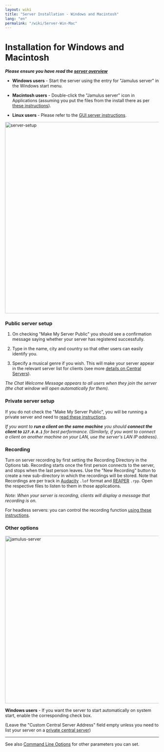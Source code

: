 ```yaml
---
layout: wiki
title: "Server Installation - Windows and Macintosh"
lang: "en"
permalink: "/wiki/Server-Win-Mac"
---
```


# Installation for Windows and Macintosh


**_Please ensure you have read the [server overview](Running-a-Server)_**

* **Windows users** - Start the server using the entry for "Jamulus server" in the Windows start menu.

* **Macintosh users** - Double-click the "Jamulus server" icon in Applications (assuming you put the files from the install there as per [these instructions](Installation-for-Macintosh)).

* **Linux users** - Please refer to the [GUI server instructions](Server-Linux#running-a-server-with-the-gui).

<img width="627" alt="server-setup" src="https://user-images.githubusercontent.com/4561747/87871031-19ed7280-c9a5-11ea-9104-6234a227ed62.png">

### Public server setup

1. On checking "Make My Server Public" you should see a confirmation message saying whether your server has registered successfully.

1. Type in the name, city and country so that other users can easily identify you.

1. Specify a musical genre if you wish. This will make your server appear in the relevant server list for clients (see more [details on Central Servers](Central-Servers)).

_The Chat Welcome Message appears to all users when they join the server (the chat window will open automatically for them)._

### Private server setup

If you do not check the "Make My Server Public", you will be running a private server and need to [read these instructions](Running-a-Private-Server).

_If you want to **run a client on the same machine** you should **connect the client to `127.0.0.1`** for best performance. (Similarly, if you want to connect a client on another machine on your LAN, use the server's LAN IP address)._

### Recording

Turn on server recording by first setting the Recording Directory in the Options tab. Recording starts once the first person connects to the server, and stops when the last person leaves. Use the "New Recording" button to create a new sub-directory in which the recordings will be stored. Note that Recordings are per track in [Audacity](https://www.audacityteam.org/) `.lof` format and [REAPER](https://en.wikipedia.org/wiki/REAPER) `.rpp`. Open the respective files to listen to them in those applications.

_Note: When your server is recording, clients will display a message that recording is on._

For headless servers: you can control the recording function [using these instructions](Server-Linux#controlling-recordings).


### Other options

<img width="549" alt="jamulus-server" src="https://user-images.githubusercontent.com/4561747/95724775-accd3e80-0c6e-11eb-90ba-7131e9c15316.png">

**Windows users** - If you want the server to start automatically on system start, enable the corresponding check box.

(Leave the "Custom Central Server Address" field empty unless you need to list your server on a [private central server](Choosing-a-Server-Type#3-central))





***

See also [Command Line Options](Command-Line-Options) for other parameters you can set.
